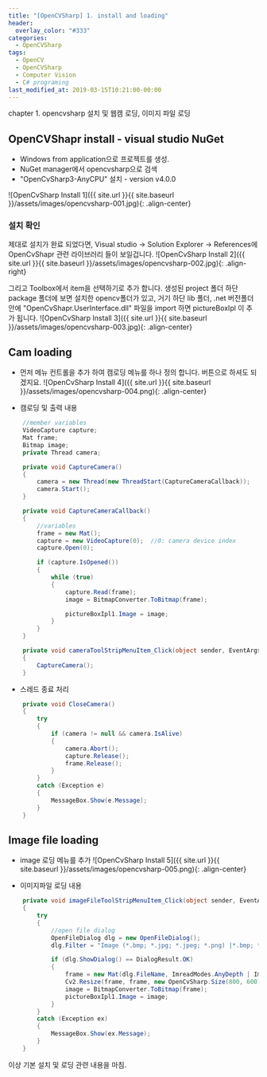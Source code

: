 ```yaml
---
title: "[OpenCVSharp] 1. install and loading"
header:
  overlay_color: "#333"
categories:
  - OpenCVSharp  
tags:
  - OpenCV
  - OpenCVSharp
  - Computer Vision
  - C# programing
last_modified_at: 2019-03-15T10:21:00-00:00
---
```


chapter 1. opencvsharp 설치 및 웹캠 로딩, 이미지 파일 로딩


## OpenCVShapr install - visual studio NuGet

* Windows from application으로 프로젝트를 생성.
* NuGet manager에서 opencvsharp으로 검색
* "OpenCvSharp3-AnyCPU" 설치 - version v4.0.0

![OpenCvSharp Install 1]({{ site.url }}{{ site.baseurl }}/assets/images/opencvsharp-001.jpg){: .align-center}


### 설치 확인 
제대로 설치가 완료 되었다면, Visual studio -> Solution Explorer -> References에 OpenCvShapr 관련 라이브러리 들이 보일겁니다.
![OpenCvSharp Install 2]({{ site.url }}{{ site.baseurl }}/assets/images/opencvsharp-002.jpg){: .align-right}



그리고 Toolbox에서 item을 선택하기로 추가 합니다. 
생성된 project 폴더 하단 package 폴더에 보면 설치한 opencv폴더가 있고, 거기 하단 lib 폴더, .net 버전폴더 안에 "OpenCvShapr.UserInterface.dll" 파일을 import 하면
pictureBoxIpl 이 추가 됩니다. 
![OpenCvSharp Install 3]({{ site.url }}{{ site.baseurl }}/assets/images/opencvsharp-003.jpg){: .align-center}


  
## Cam loading
* 먼저 메뉴 컨트롤을 추가 하여 캠로딩 메뉴를 하나 정의 합니다. 버튼으로 하셔도 되겠지요.
![OpenCvSharp Install 4]({{ site.url }}{{ site.baseurl }}/assets/images/opencvsharp-004.png){: .align-center}

* 캠로딩 및 출력 내용
```cs
    //member variables
    VideoCapture capture;
    Mat frame;
    Bitmap image;
    private Thread camera;

    private void CaptureCamera()
    {
        camera = new Thread(new ThreadStart(CaptureCameraCallback));
        camera.Start();
    }

    private void CaptureCameraCallback()
    {
        //variables
        frame = new Mat();
        capture = new VideoCapture(0);  //0: camera device index
        capture.Open(0);

        if (capture.IsOpened())
        {
            while (true)
            {
                capture.Read(frame);
                image = BitmapConverter.ToBitmap(frame);

                pictureBoxIpl1.Image = image;
            }
        }
    }

    private void cameraToolStripMenuItem_Click(object sender, EventArgs e)
    {
        CaptureCamera();
    }
```
    
* 스레드 종료 처리
```cs
    private void CloseCamera()
    {
        try
        {
            if (camera != null && camera.IsAlive)
            {
                camera.Abort();
                capture.Release();
                frame.Release();
            }
        }
        catch (Exception e)
        {
            MessageBox.Show(e.Message);
        }
    }
```

  
## Image file loading
* image 로딩 메뉴를 추가
![OpenCvSharp Install 5]({{ site.url }}{{ site.baseurl }}/assets/images/opencvsharp-005.png){: .align-center}

* 이미지파일 로딩 내용
```cs
    private void imageFileToolStripMenuItem_Click(object sender, EventArgs e)
    {
        try
        {
            //open file dialog
            OpenFileDialog dlg = new OpenFileDialog();
            dlg.Filter = "Image (*.bmp; *.jpg; *.jpeg; *.png) |*.bmp; *.jpg; *.jpeg; *.png|All files (*.*)|*.*||";

            if (dlg.ShowDialog() == DialogResult.OK)
            {
                frame = new Mat(dlg.FileName, ImreadModes.AnyDepth | ImreadModes.AnyColor);
                Cv2.Resize(frame, frame, new OpenCvSharp.Size(800, 600));
                image = BitmapConverter.ToBitmap(frame);
                pictureBoxIpl1.Image = image;
            }
        }
        catch (Exception ex)
        {
            MessageBox.Show(ex.Message);
        }
    }
```

이상 기본 설치 및 로딩 관련 내용을 마침.
